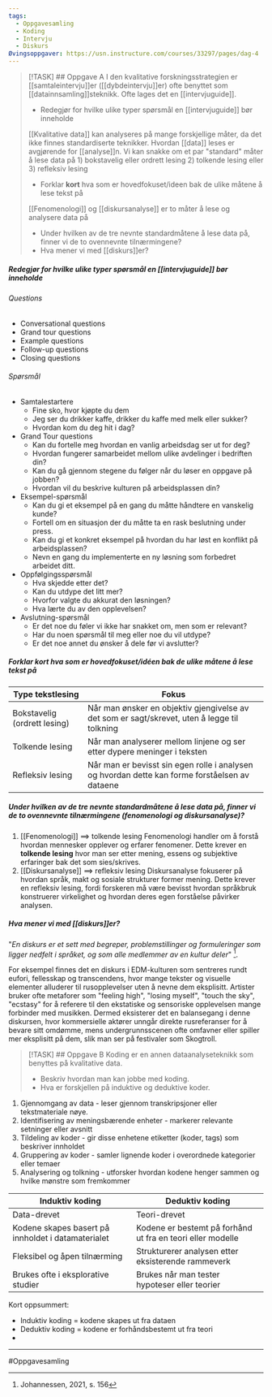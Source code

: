 ```yaml
---
tags:
  - Oppgavesamling
  - Koding
  - Intervju
  - Diskurs
Øvingsoppgaver: https://usn.instructure.com/courses/33297/pages/dag-4
---
```



>[!TASK] ## Oppgave  A
>I den kvalitative forskningsstrategien er [[samtaleintervju]]er ([[dybdeintervju]]er) ofte benyttet som [[datainnsamling]]steknikk. Ofte lages det en [[intervjuguide]].
>
>- Redegjør for hvilke ulike typer spørsmål en [[intervjuguide]] bør inneholde
>
> [[Kvalitative data]] kan analyseres på mange forskjellige måter, da det ikke finnes standardiserte teknikker. Hvordan [[data]] leses er avgjørende for [[analyse]]n. Vi kan snakke om et par "standard" måter å lese data på 1) bokstavelig eller ordrett lesing 2) tolkende lesing eller 3) refleksiv lesing
>
>- Forklar __kort__ hva som er hovedfokuset/ideen bak de ulike måtene å lese tekst på
>
>[[Fenomenologi]] og [[diskursanalyse]] er to måter å lese og analysere data på
>
>- Under hvilken av de tre nevnte standardmåtene å lese data på, finner vi de to ovennevnte tilnærmingene?
>- Hva mener vi med [[diskurs]]er?

##### Redegjør for hvilke ulike typer spørsmål en [[intervjuguide]] bør inneholde

###### Questions
- Conversational questions
- Grand tour questions
- Example questions
- Follow-up questions
- Closing questions

###### Spørsmål
- Samtalestartere
	- Fine sko, hvor kjøpte du dem
	- Jeg ser du drikker kaffe, drikker du kaffe med melk eller sukker?
	- Hvordan kom du deg hit i dag?
- Grand Tour questions
	- Kan du fortelle meg hvordan en vanlig arbeidsdag ser ut for deg?
	- Hvordan fungerer samarbeidet mellom ulike avdelinger i bedriften din?
	- Kan du gå gjennom stegene du følger når du løser en oppgave på jobben?
	- Hvordan vil du beskrive kulturen på arbeidsplassen din?
- Eksempel-spørsmål
	- Kan du gi et eksempel på en gang du måtte håndtere en vanskelig kunde?
	- Fortell om en situasjon der du måtte ta en rask beslutning under press.
	- Kan du gi et konkret eksempel på hvordan du har løst en konflikt på arbeidsplassen?
	- Nevn en gang du implementerte en ny løsning som forbedret arbeidet ditt.
- Oppfølgingsspørsmål
	- Hva skjedde etter det?
	- Kan du utdype det litt mer?
	- Hvorfor valgte du akkurat den løsningen?
	- Hva lærte du av den opplevelsen?
- Avslutning-spørsmål
	- Er det noe du føler vi ikke har snakket om, men som er relevant?
	- Har du noen spørsmål til meg eller noe du vil utdype?
	- Er det noe annet du ønsker å dele før vi avslutter?

##### Forklar kort hva som er hovedfokuset/idéen bak de ulike måtene å lese tekst på
| Type tekstlesing             | Fokus                                                                                          |
| ---------------------------- | ---------------------------------------------------------------------------------------------- |
| Bokstavelig (ordrett lesing) | Når man ønsker en objektiv gjengivelse av det som er sagt/skrevet, uten å legge til tolkning   |
| Tolkende lesing              | Når man analyserer mellom linjene og ser etter dypere meninger i teksten                       |
| Refleksiv lesing             | Når man er bevisst sin egen rolle i analysen og hvordan dette kan forme forståelsen av dataene |

##### Under hvilken av de tre nevnte standardmåtene å lese data på, finner vi de to ovennevnte tilnærmingene (fenomenologi og diskursanalyse)?
1. [[Fenomenologi]] ==> tolkende lesing
	Fenomenologi handler om å forstå hvordan mennesker opplever og erfarer fenomener. Dette krever en __tolkende lesing__ hvor man ser etter mening, essens og subjektive erfaringer bak det som sies/skrives.
2. [[Diskursanalyse]] ==> refleksiv lesing
	Diskursanalyse fokuserer på hvordan språk, makt og sosiale strukturer former mening. Dette krever en refleksiv lesing, fordi forskeren må være bevisst hvordan språkbruk konstruerer virkelighet og hvordan deres egen forståelse påvirker analysen.


##### Hva mener vi med [[diskurs]]er?
"_En diskurs er et sett med begreper, problemstillinger og formuleringer som ligger nedfelt i språket, og som alle medlemmer av en kultur deler_" [^1].

For eksempel finnes det en diskurs i EDM-kulturen som sentreres rundt eufori, fellesskap og transcendens, hvor mange tekster og visuelle elementer alluderer til rusopplevelser uten å nevne dem eksplisitt. Artister bruker ofte metaforer som "feeling high", "losing myself", "touch the sky", "ecstasy" for å referere til den ekstatiske og sensoriske opplevelsen mange forbinder med musikken. Dermed eksisterer det en balansegang i denne diskursen, hvor kommersielle aktører unngår direkte rusreferanser for å bevare sitt omdømme, mens undergrunnsscenen ofte omfavner eller spiller mer eksplisitt på dem, slik man ser på festivaler som Skogtroll.




>[!TASK] ## Oppgave B
>Koding er en annen dataanalyseteknikk som benyttes på kvalitative data.
>- Beskriv hvordan man kan jobbe med koding.
>- Hva er forskjellen på induktive og deduktive koder.

1. Gjennomgang av data - leser gjennom transkripsjoner eller tekstmateriale nøye.
2. Identifisering av meningsbærende enheter - markerer relevante setninger eller avsnitt
3. Tildeling av koder - gir disse enhetene etiketter (koder, tags) som beskriver innholdet
4. Gruppering av koder - samler lignende koder i overordnede kategorier eller temaer
5. Analysering og tolkning - utforsker hvordan kodene henger sammen og hvilke mønstre som fremkommer

| Induktiv koding                                    | Deduktiv koding                                            |
| -------------------------------------------------- | ---------------------------------------------------------- |
| Data-drevet                                        | Teori-drevet                                               |
| Kodene skapes basert på innholdet i datamaterialet | Kodene er bestemt på forhånd ut fra en teori eller modelle |
| Fleksibel og åpen tilnærming                       | Strukturerer analysen etter eksisterende rammeverk         |
| Brukes ofte i eksplorative studier                 | Brukes når man tester hypoteser eller teorier              |
Kort oppsummert:
- Induktiv koding = kodene skapes ut fra dataen
- Deduktiv koding = kodene er forhåndsbestemt ut fra teori
- 

---

[^1]: Johannessen, 2021, s. 156

#Oppgavesamling 